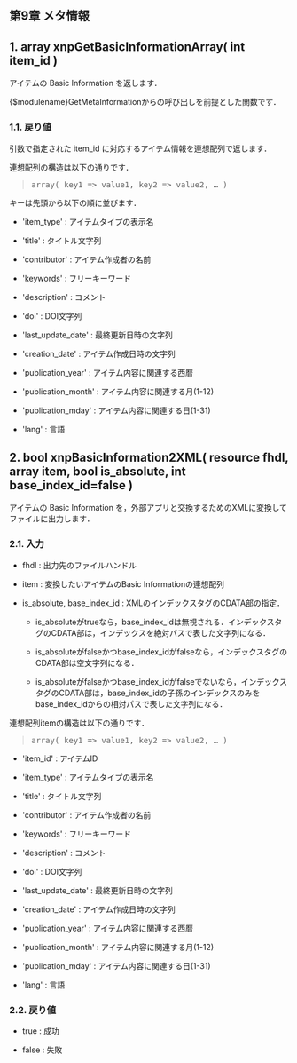  <body>

 

 <div xmlns="http://www.w3.org/1999/xhtml" class="chapter" lang="ja" id="metainfo" xml:lang="ja">

 <div xmlns="" class="titlepage">

 <div>

 <div>

 <h2 xmlns="http://www.w3.org/1999/xhtml" class="title"><a id="metainfo"></a>第9章 メタ情報</h2>

 </div>

 </div>

 </div>

 <div class="section" lang="ja" xml:lang="ja">

 <div xmlns="" class="titlepage">

 <div>

 <div>

 <h2 xmlns="http://www.w3.org/1999/xhtml" class="title" style="clear: both"><a id="func-xnpGetBasicInformationArray"></a>1. array xnpGetBasicInformationArray( int item_id )</h2>

 </div>

 </div>

 </div>

 <p>アイテムの Basic Information を返します．</p>

 <p>{$modulename}GetMetaInformationからの呼び出しを前提とした関数です．</p>

 <div class="section" lang="ja" xml:lang="ja">

 <div xmlns="" class="titlepage">

 <div>

 <div>

 <h3 xmlns="http://www.w3.org/1999/xhtml" class="title"><a id="func-xnpGetBasicInformationArray-retval"></a>1.1. 戻り値</h3>

 </div>

 </div>

 </div>

 <p>引数で指定された item_id に対応するアイテム情報を連想配列で返します．</p>

 <p>連想配列の構造は以下の通りです．</p>

 <div class="blockquote">

 <blockquote class="blockquote">

 <pre class="programlisting">array( key1 =&gt; value1, key2 =&gt; value2, … )</pre>

 </blockquote>

 </div>

 <p>キーは先頭から以下の順に並びます．</p>

 <div class="itemizedlist">

 <ul type="disc">

 <li>

 <p>'item_type' : アイテムタイプの表示名</p>

 </li>

 <li>

 <p>'title' : タイトル文字列</p>

 </li>

 <li>

 <p>'contributor' : アイテム作成者の名前</p>

 </li>

 <li>

 <p>'keywords' : フリーキーワード</p>

 </li>

 <li>

 <p>'description' : コメント</p>

 </li>

 <li>

 <p>'doi' : DOI文字列</p>

 </li>

 <li>

 <p>'last_update_date' : 最終更新日時の文字列</p>

 </li>

 <li>

 <p>'creation_date' : アイテム作成日時の文字列</p>

 </li>

 <li>

 <p>'publication_year' : アイテム内容に関連する西暦</p>

 </li>

 <li>

 <p>'publication_month' : アイテム内容に関連する月(1-12)</p>

 </li>

 <li>

 <p>'publication_mday' : アイテム内容に関連する日(1-31)</p>

 </li>

 <li>

 <p>'lang' : 言語</p>

 </li>

 </ul>

 </div>

 </div>

 </div>

 <div class="section" lang="ja" xml:lang="ja">

 <div xmlns="" class="titlepage">

 <div>

 <div>

 <h2 xmlns="http://www.w3.org/1999/xhtml" class="title" style="clear: both"><a id="func-xnpBasicInformation2XML"></a>2. bool xnpBasicInformation2XML( resource fhdl, array item, bool is_absolute, int base_index_id=false )</h2>

 </div>

 </div>

 </div>

 <p>アイテムの Basic Information を，外部アプリと交換するためのXMLに変換してファイルに出力します．</p>

 <div class="section" lang="ja" xml:lang="ja">

 <div xmlns="" class="titlepage">

 <div>

 <div>

 <h3 xmlns="http://www.w3.org/1999/xhtml" class="title"><a id="func-xnpBasicInformation2XML-inpval"></a>2.1. 入力</h3>

 </div>

 </div>

 </div>

 <div class="itemizedlist">

 <ul type="disc">

 <li>

 <p>fhdl : 出力先のファイルハンドル</p>

 </li>

 <li>

 <p>item : 変換したいアイテムのBasic Informationの連想配列</p>

 </li>

 <li>

 <p>is_absolute, base_index_id : XMLのインデックスタグのCDATA部の指定．</p>

 <div class="itemizedlist">

 <ul type="circle">

 <li>

 <p>is_absoluteがtrueなら，base_index_idは無視される．インデックスタグのCDATA部は，インデックスを絶対パスで表した文字列になる．</p>

 </li>

 <li>

 <p>is_absoluteがfalseかつbase_index_idがfalseなら，インデックスタグのCDATA部は空文字列になる．</p>

 </li>

 <li>

 <p>is_absoluteがfalseかつbase_index_idがfalseでないなら，インデックスタグのCDATA部は，base_index_idの子孫のインデックスのみをbase_index_idからの相対パスで表した文字列になる．</p>

 </li>

 </ul>

 </div>

 </li>

 </ul>

 </div>

 <p>連想配列itemの構造は以下の通りです．</p>

 <div class="blockquote">

 <blockquote class="blockquote">

 <pre class="programlisting">array( key1 =&gt; value1, key2 =&gt; value2, … )</pre>

 </blockquote>

 </div>

 <div class="itemizedlist">

 <ul type="disc">

 <li>

 <p>'item_id' : アイテムID</p>

 </li>

 <li>

 <p>'item_type' : アイテムタイプの表示名</p>

 </li>

 <li>

 <p>'title' : タイトル文字列</p>

 </li>

 <li>

 <p>'contributor' : アイテム作成者の名前</p>

 </li>

 <li>

 <p>'keywords' : フリーキーワード</p>

 </li>

 <li>

 <p>'description' : コメント</p>

 </li>

 <li>

 <p>'doi' : DOI文字列</p>

 </li>

 <li>

 <p>'last_update_date' : 最終更新日時の文字列</p>

 </li>

 <li>

 <p>'creation_date' : アイテム作成日時の文字列</p>

 </li>

 <li>

 <p>'publication_year' : アイテム内容に関連する西暦</p>

 </li>

 <li>

 <p>'publication_month' : アイテム内容に関連する月(1-12)</p>

 </li>

 <li>

 <p>'publication_mday' : アイテム内容に関連する日(1-31)</p>

 </li>

 <li>

 <p>'lang' : 言語</p>

 </li>

 </ul>

 </div>

 </div>

 <div class="section" lang="ja" xml:lang="ja">

 <div xmlns="" class="titlepage">

 <div>

 <div>

 <h3 xmlns="http://www.w3.org/1999/xhtml" class="title"><a id="func-xnpBasicInformation2XML-retval"></a>2.2. 戻り値</h3>

 </div>

 </div>

 </div>

 <div class="itemizedlist">

 <ul type="disc">

 <li>

 <p>true : 成功</p>

 </li>

 <li>

 <p>false : 失敗</p>

 </li>

 </ul>

 </div>

 </div>

 </div>

 </div>

 <div xmlns="http://www.w3.org/1999/xhtml" class="navfooter">


 </body>


